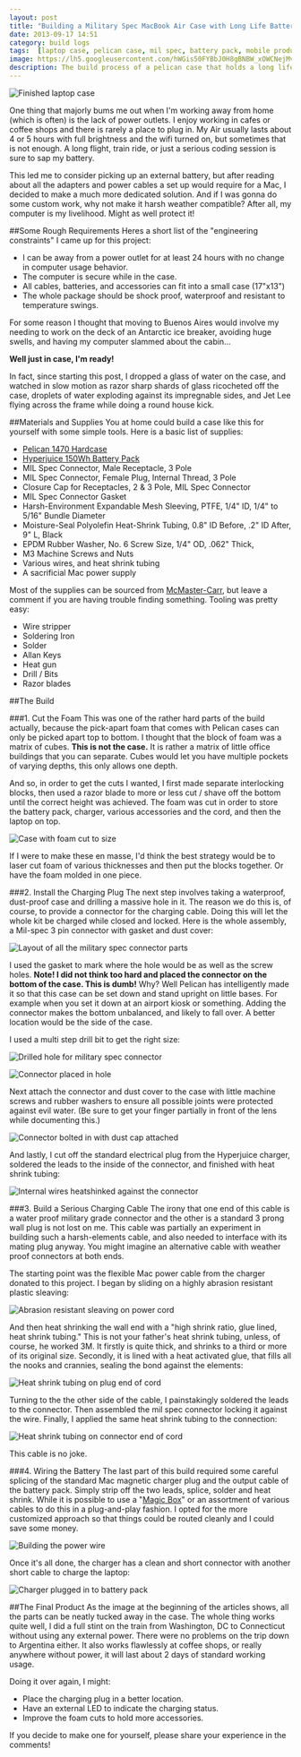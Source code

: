 ```yaml
---
layout: post
title: "Building a Military Spec MacBook Air Case with Long Life Battery"
date: 2013-09-17 14:51
category: build logs
tags:  [laptop case, pelican case, mil spec, battery pack, mobile productivity]
image: https://lh5.googleusercontent.com/hWGis50FYBbJ0H8gBNBW_xOWCNejMvvvw7oaAu8cg3s=w880-h247-no
description: The build process of a pelican case that holds a long life battery pack with custom connectors to charge the battery and the mac book air inside.
---
```

![Finished laptop case](/images/post-content/mil-spec-mac/done.jpeg)

One thing that majorly bums me out when I'm working away from home (which is often) is the lack of power outlets. I enjoy working in cafes or coffee shops and there is rarely a place to plug in. My Air usually lasts about 4 or 5 hours with full brightness and the wifi turned on, but sometimes that is not enough. A long flight, train ride, or just a serious coding session is sure to sap my battery.

This led me to consider picking up an external battery, but after reading about all the adapters and power cables a set up would require for a Mac, I decided to make a much more dedicated solution. And if I was gonna do some custom work, why not make it harsh weather compatible? After all, my computer is my livelihood. Might as well protect it!

##Some Rough Requirements
Heres a short list of the "engineering constraints" I came up for this project:

- I can be away from a power outlet for at least 24 hours with no change in computer usage behavior.
- The computer is secure while in the case.
- All cables, batteries, and accessories can fit into a small case (17"x13")
- The whole package should be shock proof, waterproof and resistant to temperature swings.

For some reason I thought that moving to Buenos Aires would involve my needing to work on the deck of an Antarctic ice breaker, avoiding huge swells, and having my computer slammed about the cabin…

**Well just in case, I'm ready!**

In fact, since starting this post, I dropped a glass of water on the case, and watched in slow motion as razor sharp shards of glass ricocheted off the case, droplets of water exploding against its impregnable sides, and Jet Lee flying across the frame while doing a round house kick.

##Materials and Supplies
You at home could build a case like this for yourself with some simple tools. Here is a basic list of supplies:

- [Pelican 1470 Hardcase](http://www.amazon.com/gp/product/B00152KDBI/ref=oh_details_o03_s00_i00?ie=UTF8&psc=1)
- [Hyperjuice 150Wh Battery Pack](http://www.hypershop.com/HyperJuice/External-Battery-for-MacBook-iPad-iPhone-USB-150Wh/MBP-150.html)
- MIL Spec Connector, Male Receptacle, 3 Pole
- MIL Spec Connector, Female Plug, Internal Thread, 3 Pole
- Closure Cap for Receptacles, 2 & 3 Pole, MIL Spec Connector
- MIL Spec Connector Gasket
- Harsh-Environment Expandable Mesh Sleeving, PTFE, 1/4" ID, 1/4" to 5/16" Bundle Diameter
- Moisture-Seal Polyolefin Heat-Shrink Tubing, 0.8" ID Before, .2" ID After, 9" L, Black
- EPDM Rubber Washer, No. 6 Screw Size, 1/4" OD, .062" Thick,
- M3 Machine Screws and Nuts
- Various wires, and heat shrink tubing
- A sacrificial Mac power supply

Most of the supplies can be sourced from [McMaster-Carr](http://www.mcmaster.com/), but leave a comment if you are having trouble finding something. Tooling was pretty easy:

- Wire stripper
- Soldering Iron
- Solder
- Allan Keys
- Heat gun
- Drill / Bits
- Razor blades

##The Build

###1. Cut the Foam
This was one of the rather hard parts of the build actually, because the pick-apart foam that comes with Pelican cases can only be picked apart top to bottom. I thought that the block of foam was a matrix of cubes. **This is not the case.** It is rather a matrix of little office buildings that you can separate. Cubes would let you have multiple pockets of varying depths, this only allows one depth.

And so, in order to get the cuts I wanted, I first made separate interlocking blocks, then used a razor blade to more or less cut / shave off the bottom until the correct height was achieved. The foam was cut in order to store the battery pack, charger, various accessories and the cord, and then the laptop on top.

![Case with foam cut to size](/images/post-content/mil-spec-mac/foam.jpeg)

If I were to make these en masse, I'd think the best strategy would be to laser cut foam of various thicknesses and then put the blocks together. Or have the foam molded in one piece.

###2. Install the Charging Plug
The next step involves taking a waterproof, dust-proof case and drilling a massive hole in it. The reason we do this is, of course, to provide a connector for the charging cable. Doing this will let the whole kit be charged while closed and locked. Here is the whole assembly, a Mil-spec 3 pin connector with gasket and dust cover:

![Layout of all the military spec connector parts](/images/post-content/mil-spec-mac/connector.jpeg)

I used the gasket to mark where the hole would be as well as the screw holes. **Note! I did not think too hard and placed the connector on the bottom of the case. This is dumb!** Why? Well Pelican has intelligently made it so that this case can be set down and stand upright on little bases. For example when you set it down at an airport kiosk or something. Adding the connector makes the bottom unbalanced, and likely to fall over. A better location would be the side of the case.

I used a multi step drill bit to get the right size:

![Drilled hole for military spec connector](/images/post-content/mil-spec-mac/hole.jpeg)

![Connector placed in hole](/images/post-content/mil-spec-mac/connector2.jpeg)

Next attach the connector and dust cover to the case with little machine screws and rubber washers to ensure all possible joints were protected against evil water. (Be sure to get your finger partially in front of the lens while documenting this.)

![Connector bolted in with dust cap attached](/images/post-content/mil-spec-mac/cover.jpeg)

And lastly, I cut off the standard electrical plug from the Hyperjuice charger, soldered the leads to the inside of the connector, and finished with heat shrink tubing:

![Internal wires heatshinked against the connector](/images/post-content/mil-spec-mac/wiring.jpeg)

###3. Build a Serious Charging Cable
The irony that one end of this cable is a water proof military grade connector and the other is a standard 3 prong wall plug is not lost on me. This cable was partially an experiment in building such a harsh-elements cable, and also needed to interface with its mating plug anyway. You might imagine an alternative cable with weather proof connectors at both ends.

The starting point was the flexible Mac power cable from the charger donated to this project. I began by sliding on a highly abrasion resistant plastic sleaving:

![Abrasion resistant sleaving on power cord](/images/post-content/mil-spec-mac/sleave.jpeg)

And then heat shrinking the wall end with a "high shrink ratio, glue lined, heat shrink tubing." This is not your father's heat shrink tubing, unless, of course, he worked 3M. It firstly is quite thick, and shrinks to a third or more of its original size. Secondly, it is lined with a heat activated glue, that fills all the nooks and crannies, sealing the bond against the elements:

![Heat shrink tubing on plug end of cord](/images/post-content/mil-spec-mac/plug.jpeg)

Turning to the the other side of the cable, I painstakingly soldered the leads to the connector. Then assembled the mil spec connector locking it against the wire. Finally, I applied the same heat shrink tubing to the connection:

![Heat shrink tubing on connector end of cord](/images/post-content/mil-spec-mac/heat-shrink.jpeg)

This cable is no joke.

###4. Wiring the Battery
The last part of this build required some careful splicing of the standard Mac magnetic charger plug and the output cable of the battery pack. Simply strip off the two leads, splice, solder and heat shrink. While it is possible to use a "[Magic Box](http://www.hypershop.com/MBP-BOX.html)" or an assortment of various cables to do this in a plug-and-play fashion. I opted for the more customized approach so that things could be routed cleanly and I could save some money.

![Building the power wire](/images/post-content/mil-spec-mac/power-wire.jpeg)

Once it's all done, the charger has a clean and short connector with another short cable to charge the laptop:

![Charger plugged in to battery pack](/images/post-content/mil-spec-mac/charger.jpeg)

##The Final Product
As the image at the beginning of the articles shows, all the parts can be neatly tucked away in the case. The whole thing works quite well, I did a full stint on the train from Washington, DC to Connecticut without using any external power. There were no problems on the trip down to Argentina either. It also works flawlessly at coffee shops, or really anywhere without power, it will last about 2 days of standard working usage.

Doing it over again, I might:

- Place the charging plug in a better location.
- Have an external LED to indicate the charging status.
- Improve the foam cuts to hold more accessories.

If you decide to make one for yourself, please share your experience in the comments!
